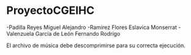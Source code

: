 # ProyectoCGEIHC

-Padilla Reyes Miguel Alejandro
-Ramirez Flores Eslavica Monserrat
-Valenzuela García de León Fernando Rodrigo

El archivo de música debe descomprimirse para su correcta ejecución.

